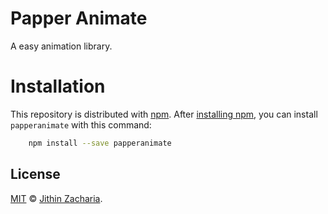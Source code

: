 # Papper Animate

A easy animation library.

# Installation

This repository is distributed with [npm](https://www.npmjs.com/). After [installing npm](https://docs.npmjs.com/downloading-and-installing-node-js-and-npm), you can install `papperanimate` with this command:

```sh
    npm install --save papperanimate
```

## License

[MIT](./LICENSE) &copy; [Jithin Zacharia](https://jithinqw.github.io/).
